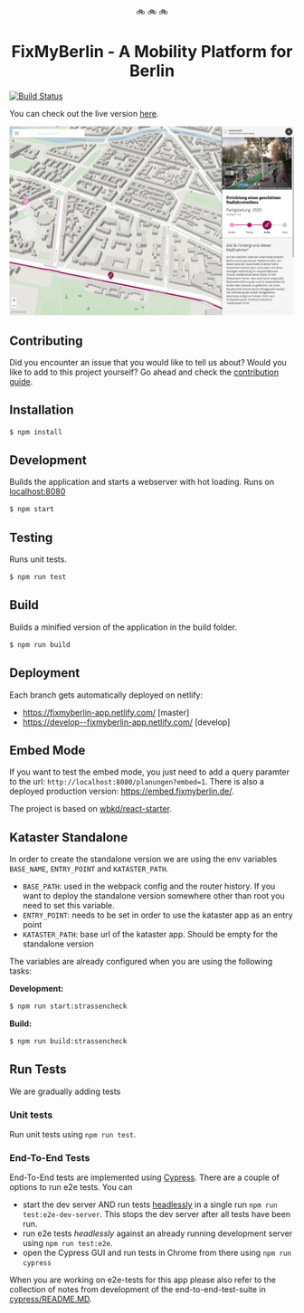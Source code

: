 <p align="center">🚲 🚲 🚲</p>
<h1 align="center">FixMyBerlin - A Mobility Platform for Berlin</h1>

[![Build Status](https://semaphoreci.com/api/v1/hekele/fixmy-frontend/branches/dependabot-npm_and_yarn-develop-fetch-mock-8-3-2/badge.svg)](https://semaphoreci.com/hekele/fixmy-frontend)

You can check out the live version [here](https://fixmyberlin.de/).

![fixmy screenshot](/fixmy-screenshot.png)

## Contributing

Did you encounter an issue that you would like to tell us about? Would you like
to add to this project yourself? Go ahead and check the
[contribution guide](CONTRIBUTING.md).

## Installation

```sh
$ npm install
```

## Development

Builds the application and starts a webserver with hot loading.
Runs on [localhost:8080](http://localhost:8080/)

```sh
$ npm start
```

## Testing

Runs unit tests.

```sh
$ npm run test
```

## Build

Builds a minified version of the application in the build folder.

```sh
$ npm run build
```

## Deployment

Each branch gets automatically deployed on netlify:

- https://fixmyberlin-app.netlify.com/ [master]
- https://develop--fixmyberlin-app.netlify.com/ [develop]

## Embed Mode

If you want to test the embed mode, you just need to add a query paramter to the url: `http://localhost:8080/planungen?embed=1`.
There is also a deployed production version: https://embed.fixmyberlin.de/.

The project is based on [wbkd/react-starter](https://github.com/wbkd/react-starter).

## Kataster Standalone

In order to create the standalone version we are using the env variables `BASE_NAME`, `ENTRY_POINT` and `KATASTER_PATH`.

- `BASE_PATH`: used in the webpack config and the router history. If you want to deploy the standalone version somewhere other than root you need to set this variable.
- `ENTRY_POINT`: needs to be set in order to use the kataster app as an entry point
- `KATASTER_PATH`: base url of the kataster app. Should be empty for the standalone version

The variables are already configured when you are using the following tasks:

**Development:**

```sh
$ npm run start:strassencheck
```

**Build:**

```sh
$ npm run build:strassencheck
```

## Run Tests

We are gradually adding tests

### Unit tests

Run unit tests using `npm run test`.

### End-To-End Tests

End-To-End tests are implemented using [Cypress](https://www.cypress.io/).
There are a couple of options to run e2e tests. You can

- start the dev server AND run tests
  [headlessly](https://blog.logrocket.com/introduction-to-headless-browser-testing-44b82310b27c/)
  in a single run `npm run test:e2e-dev-server`.
  This stops the dev server after all tests have been run.
- run e2e tests _headlessly_ against an already running development server using `npm run test:e2e`.
- open the Cypress GUI and run tests in Chrome from there using `npm run cypress`

When you are working on e2e-tests for this app please also refer to the
collection of notes from development of the end-to-end-test-suite in
[cypress/README.MD](cypress/README.MD).
